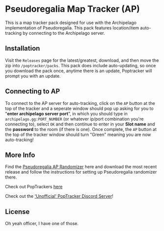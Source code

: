 # Pseudoregalia Map Tracker (AP)

This is a map tracker pack designed for use with the Archipelago implementation of Pseudoregalia.
This pack features location/item auto-tracking by connecting to the Archipelago server.

## Installation

Visit the `Releases` page for the latest/greatest, download, and then move the zip into `/poptracker/packs`. This pack does include auto-updating, so once you download the pack once, anytime there is an update, Poptracker will prompt you with an update.

## Connecting to AP

To connect to the AP server for auto-tracking, click on the `AP` button at the top of the tracker and a seperate window should pop up asking for you to "__enter archipelago server port__", in which you should type in `archipelago.gg:PORT_NUMBER` (or whatever ip/port combination you're connecting to), select `OK` and then continue to enter in your __Slot name__ and the __password__ to the room (if there is one). Once complete, the `AP` button at the top of the tracker window should turn "Green" meaning you are now auto-tracking!

## More Info

Find the [Pseudoregalia AP Randomizer](https://github.com/qwint/pseudoregalia-archipelago) here and download the most recent release and follow the instructions for setting up Pseudoregalia randomizer there.

Check out PopTrackers [here](https://github.com/black-sliver/PopTracker)

Check out the ['Unofficial' PopTracker Discord Server](https://discord.com/invite/gwThqMCPgK)!

## License

Oh yeah officer, I have one of those.